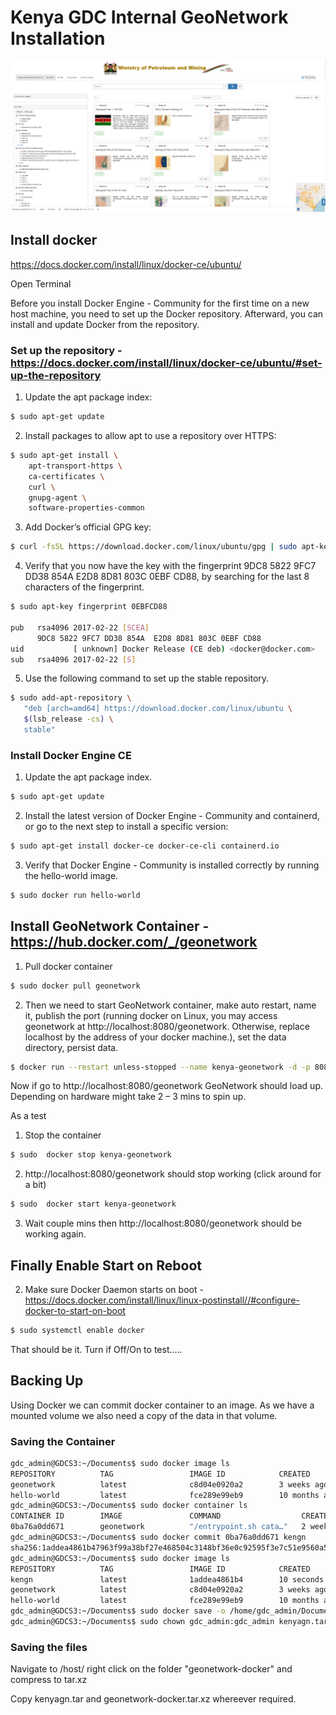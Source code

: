 # Kenya GDC Internal GeoNetwork Installation

![Kenya_GeoNetwork](Screen_Capture_191115.PNG "Kenya GeoNetwork")

## Install docker 

https://docs.docker.com/install/linux/docker-ce/ubuntu/ 

Open Terminal

Before you install Docker Engine - Community for the first time on a new host machine, you need to set up the Docker repository. Afterward, you can install and update Docker from the repository.

### Set up the repository - https://docs.docker.com/install/linux/docker-ce/ubuntu/#set-up-the-repository  

1.	Update the apt package index:
```bash 
$ sudo apt-get update
```
2.	Install packages to allow apt to use a repository over HTTPS:
```bash
$ sudo apt-get install \
    apt-transport-https \
    ca-certificates \
    curl \
    gnupg-agent \
    software-properties-common
```
3.	Add Docker’s official GPG key:
```bash 
$ curl -fsSL https://download.docker.com/linux/ubuntu/gpg | sudo apt-key add -
```
4.	Verify that you now have the key with the fingerprint 9DC8 5822 9FC7 DD38 854A E2D8 8D81 803C 0EBF CD88, by searching for the last 8 characters of the fingerprint.
```bash
$ sudo apt-key fingerprint 0EBFCD88
    
pub   rsa4096 2017-02-22 [SCEA]
      9DC8 5822 9FC7 DD38 854A  E2D8 8D81 803C 0EBF CD88
uid           [ unknown] Docker Release (CE deb) <docker@docker.com>
sub   rsa4096 2017-02-22 [S]
```
5.	Use the following command to set up the stable repository.
```bash
$ sudo add-apt-repository \
   "deb [arch=amd64] https://download.docker.com/linux/ubuntu \
   $(lsb_release -cs) \
   stable"
```

### Install Docker Engine CE

1.	Update the apt package index.
```bash 
$ sudo apt-get update
```
2.	Install the latest version of Docker Engine - Community and containerd, or go to the next step to install a specific version:
```bash
$ sudo apt-get install docker-ce docker-ce-cli containerd.io
```
3.	Verify that Docker Engine - Community is installed correctly by running the hello-world image.
```bash
$ sudo docker run hello-world
```
## Install GeoNetwork Container - https://hub.docker.com/_/geonetwork 

1.	Pull docker container
```bash
$ sudo docker pull geonetwork
```
2.	Then we need to start GeoNetwork container, make auto restart, name it, publish the port (running docker on Linux, you may access geonetwork at http://localhost:8080/geonetwork. Otherwise, replace localhost by the address of your docker machine.), set the data directory, persist data. 
```bash
$ docker run --restart unless-stopped --name kenya-geonetwork -d -p 8080:8080 -e DATA_DIR=/var/lib/geonetwork_data -v /host/geonetwork-docker:/var/lib/geonetwork_data geonetwork
```

Now if go to http://localhost:8080/geonetwork GeoNetwork should load up. Depending on hardware might take 2 – 3 mins to spin up.

As a test 
1. Stop the container 
```bash 
$ sudo  docker stop kenya-geonetwork
```
2.	http://localhost:8080/geonetwork should stop working (click around for a bit)
```bash
$ sudo  docker start kenya-geonetwork
```
3.	Wait couple mins then http://localhost:8080/geonetwork should be working again. 

## Finally Enable Start on Reboot

2.	Make sure Docker Daemon starts on boot - https://docs.docker.com/install/linux/linux-postinstall//#configure-docker-to-start-on-boot
```bash
$ sudo systemctl enable docker
```

That should be it. Turn if Off/On to test.....



## Backing Up

Using Docker we can commit docker container to an image. As we have a mounted volume we also need a copy of the data in that volume. 

### Saving the Container

```bash
gdc_admin@GDCS3:~/Documents$ sudo docker image ls
REPOSITORY          TAG                 IMAGE ID            CREATED             SIZE
geonetwork          latest              c8d04e0920a2        3 weeks ago         812MB
hello-world         latest              fce289e99eb9        10 months ago       1.84kB
gdc_admin@GDCS3:~/Documents$ sudo docker container ls
CONTAINER ID        IMAGE               COMMAND                  CREATED             STATUS              PORTS                    NAMES
0ba76a0dd671        geonetwork          "/entrypoint.sh cata…"   2 weeks ago         Up 6 days           0.0.0.0:8080->8080/tcp   kenya-geonetwork
gdc_admin@GDCS3:~/Documents$ sudo docker commit 0ba76a0dd671 kengn
sha256:1addea4861b47963f99a38bf27e468504c3148bf36e0c92595f3e7c51e9560a5
gdc_admin@GDCS3:~/Documents$ sudo docker image ls
REPOSITORY          TAG                 IMAGE ID            CREATED             SIZE
kengn               latest              1addea4861b4        10 seconds ago      1.04GB
geonetwork          latest              c8d04e0920a2        3 weeks ago         812MB
hello-world         latest              fce289e99eb9        10 months ago       1.84kB
gdc_admin@GDCS3:~/Documents$ sudo docker save -o /home/gdc_admin/Documents/kenyagn.tar kengn
gdc_admin@GDCS3:~/Documents$ sudo chown gdc_admin:gdc_admin kenyagn.tar
```

### Saving the files 

Navigate to /host/ right click on the folder "geonetwork-docker" and compress to tar.xz

Copy kenyagn.tar and geonetwork-docker.tar.xz whereever required. 
